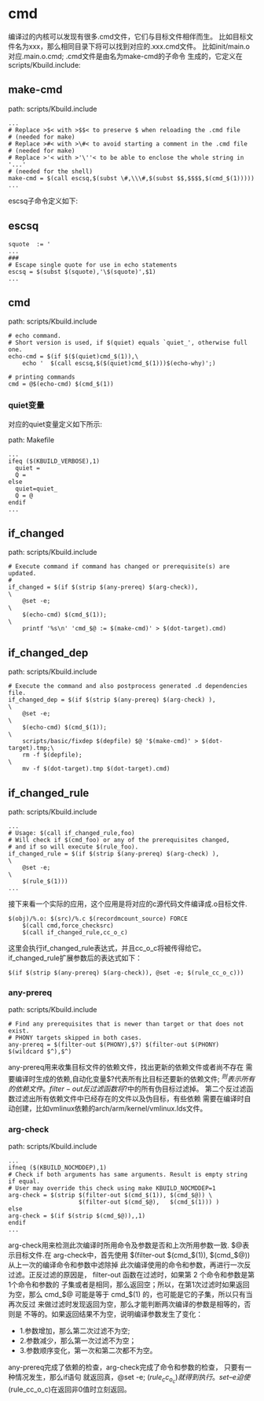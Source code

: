 cmd
========================================

编译过的内核可以发现有很多.cmd文件，它们与目标文件相伴而生。
比如目标文件名为xxx，那么相同目录下将可以找到对应的.xxx.cmd文件。
比如init/main.o对应.main.o.cmd; .cmd文件是由名为make-cmd的子命令
生成的，它定义在scripts/Kbuild.include:

make-cmd
----------------------------------------

path: scripts/Kbuild.include
```
...
# Replace >$< with >$$< to preserve $ when reloading the .cmd file
# (needed for make)
# Replace >#< with >\#< to avoid starting a comment in the .cmd file
# (needed for make)
# Replace >'< with >'\''< to be able to enclose the whole string in '...'
# (needed for the shell)
make-cmd = $(call escsq,$(subst \#,\\\#,$(subst $$,$$$$,$(cmd_$(1)))))
...
```

escsq子命令定义如下:

escsq
----------------------------------------

```
squote  := '
...
###
# Escape single quote for use in echo statements
escsq = $(subst $(squote),'\$(squote)',$1)
...
```

cmd
----------------------------------------

path: scripts/Kbuild.include
```
# echo command.
# Short version is used, if $(quiet) equals `quiet_', otherwise full one.
echo-cmd = $(if $($(quiet)cmd_$(1)),\
	echo '  $(call escsq,$($(quiet)cmd_$(1)))$(echo-why)';)

# printing commands
cmd = @$(echo-cmd) $(cmd_$(1))
```

### quiet变量

对应的quiet变量定义如下所示:

path: Makefile
```
...
ifeq ($(KBUILD_VERBOSE),1)
  quiet =
  Q =
else
  quiet=quiet_
  Q = @
endif
...
```

if_changed
----------------------------------------

path: scripts/Kbuild.include
```
# Execute command if command has changed or prerequisite(s) are updated.
#
if_changed = $(if $(strip $(any-prereq) $(arg-check)),                       \
	@set -e;                                                             \
	$(echo-cmd) $(cmd_$(1));                                             \
	printf '%s\n' 'cmd_$@ := $(make-cmd)' > $(dot-target).cmd)
```

if_changed_dep
----------------------------------------

path: scripts/Kbuild.include
```
# Execute the command and also postprocess generated .d dependencies file.
if_changed_dep = $(if $(strip $(any-prereq) $(arg-check) ),                  \
	@set -e;                                                             \
	$(echo-cmd) $(cmd_$(1));                                             \
	scripts/basic/fixdep $(depfile) $@ '$(make-cmd)' > $(dot-target).tmp;\
	rm -f $(depfile);                                                    \
	mv -f $(dot-target).tmp $(dot-target).cmd)
```

if_changed_rule
----------------------------------------

path: scripts/Kbuild.include
```
...
# Usage: $(call if_changed_rule,foo)
# Will check if $(cmd_foo) or any of the prerequisites changed,
# and if so will execute $(rule_foo).
if_changed_rule = $(if $(strip $(any-prereq) $(arg-check) ),                 \
	@set -e;                                                             \
	$(rule_$(1)))
...
```

接下来看一个实际的应用，这个应用是将对应的c源代码文件编译成.o目标文件.

```
$(obj)/%.o: $(src)/%.c $(recordmcount_source) FORCE
	$(call cmd,force_checksrc)
	$(call if_changed_rule,cc_o_c)
```

这里会执行if_changed_rule表达式，并且cc_o_c将被传得给它。
if_changed_rule扩展参数后的表达式如下：

```
$(if $(strip $(any-prereq) $(arg-check)), @set -e; $(rule_cc_o_c)))
```

### any-prereq

path: scripts/Kbuild.include
```
# Find any prerequisites that is newer than target or that does not exist.
# PHONY targets skipped in both cases.
any-prereq = $(filter-out $(PHONY),$?) $(filter-out $(PHONY) $(wildcard $^),$^)
```

any-prereq用来收集目标文件的依赖文件，找出更新的依赖文件或者尚不存在
需要编译时生成的依赖,自动化变量$?代表所有比目标还要新的依赖文件;
$^则表示所有的依赖文件。filter-out反过滤函数将$?中的所有伪目标过滤掉。
第二个反过滤函数过滤出所有依赖文件中已经存在的文件以及伪目标，有些依赖
需要在编译时自动创建，比如vmlinux依赖的arch/arm/kernel/vmlinux.lds文件。

### arg-check

path: scripts/Kbuild.include
```
...
ifneq ($(KBUILD_NOCMDDEP),1)
# Check if both arguments has same arguments. Result is empty string if equal.
# User may override this check using make KBUILD_NOCMDDEP=1
arg-check = $(strip $(filter-out $(cmd_$(1)), $(cmd_$@)) \
                    $(filter-out $(cmd_$@),   $(cmd_$(1))) )
else
arg-check = $(if $(strip $(cmd_$@)),,1)
endif
...
```

arg-check用来检测此次编译时所用命令及参数是否和上次所用参数一致.
$@表示目标文件.在 arg-check中，首先使用
$(filter-out $(cmd_$(1)), $(cmd_$@))从上一次的编译命令和参数中滤除掉
此次编译使用的命令和参数，再进行一次反过滤。正反过滤的原因是，
filter-out 函数在过滤时，如果第 2 个命令和参数是第1个命令和参数的
子集或者是相同，那么返回空；所以，在第1次过滤时如果返回为空，那么
cmd_$@ 可能是等于 cmd_$(1) 的，也可能是它的子集，所以只有当再次反过
来做过滤时发现返回为空，那么才能判断两次编译的参数是相等的，否则是
不等的。如果返回结果不为空，说明编译参数发生了变化：
* 1.参数增加，那么第二次过滤不为空;
* 2.参数减少，那么第一次过滤不为空；
* 3.参数顺序变化，第一次和第二次都不为空。

any-prereq完成了依赖的检查，arg-check完成了命令和参数的检查，
只要有一种情况发生，那么if语句 就返回真，@set -e; $(rule_cc_o_c)
就得到执行。set –e迫使$(rule_cc_o_c)在返回非0值时立刻返回。